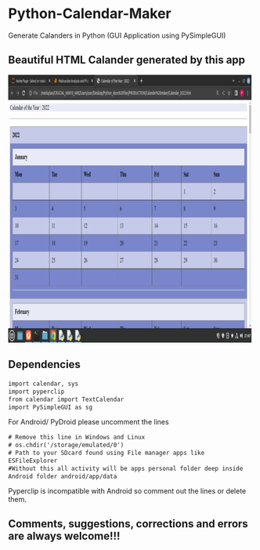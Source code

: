 # Python-Calendar-Maker
Generate Calanders in Python (GUI Application using PySimpleGUI)
## Beautiful HTML Calander generated by this app
![Calander](https://github.com/kephalian/Python-Calendar-Maker/blob/main/Screenshot%20from%202022-08-31%2021-47-00.png)

## Dependencies
```
import calendar, sys
import pyperclip
from calendar import TextCalendar
import PySimpleGUI as sg
```

For Android/ PyDroid please uncomment the lines 
```
# Remove this line in Windows and Linux 
# os.chdir('/storage/emulated/0')
# Path to your SDcard found using File manager apps like ESFileExplorer
#Without this all activity will be apps personal folder deep inside Android folder android/app/data
```
Pyperclip is incompatible with Android so comment out the lines or delete them.

## Comments, suggestions, corrections and errors are always welcome!!!
